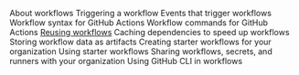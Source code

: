 About workflows
Triggering a workflow
Events that trigger workflows
Workflow syntax for GitHub Actions
Workflow commands for GitHub Actions
[Reusing workflows](./using_workflows/Reusing_workflows.md)
Caching dependencies to speed up workflows
Storing workflow data as artifacts
Creating starter workflows for your organization
Using starter workflows
Sharing workflows, secrets, and runners with your organization
Using GitHub CLI in workflows